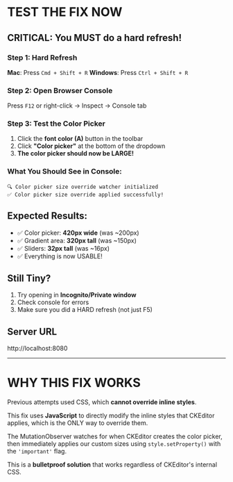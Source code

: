 # TEST THE FIX NOW

## CRITICAL: You MUST do a hard refresh!

### Step 1: Hard Refresh
**Mac**: Press `Cmd + Shift + R`
**Windows**: Press `Ctrl + Shift + R`

### Step 2: Open Browser Console
Press `F12` or right-click → Inspect → Console tab

### Step 3: Test the Color Picker
1. Click the **font color (A)** button in the toolbar
2. Click **"Color picker"** at the bottom of the dropdown
3. **The color picker should now be LARGE!**

### What You Should See in Console:
```
🔍 Color picker size override watcher initialized
✅ Color picker size override applied successfully!
```

## Expected Results:
- ✅ Color picker: **420px wide** (was ~200px)
- ✅ Gradient area: **320px tall** (was ~150px)
- ✅ Sliders: **32px tall** (was ~16px)
- ✅ Everything is now USABLE!

## Still Tiny?
1. Try opening in **Incognito/Private window**
2. Check console for errors
3. Make sure you did a HARD refresh (not just F5)

## Server URL
http://localhost:8080

---

# WHY THIS FIX WORKS

Previous attempts used CSS, which **cannot override inline styles**.

This fix uses **JavaScript** to directly modify the inline styles that CKEditor applies, which is the ONLY way to override them.

The MutationObserver watches for when CKEditor creates the color picker, then immediately applies our custom sizes using `style.setProperty()` with the `'important'` flag.

This is a **bulletproof solution** that works regardless of CKEditor's internal CSS.
